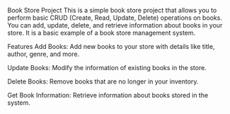 Book Store Project
This is a simple book store project that allows you to perform basic CRUD (Create, Read, Update, Delete) operations on books. You can add, update, delete, and retrieve information about books in your store. It is a basic example of a book store management system.

Features
Add Books: Add new books to your store with details like title, author, genre, and more.

Update Books: Modify the information of existing books in the store.

Delete Books: Remove books that are no longer in your inventory.

Get Book Information: Retrieve information about books stored in the system.
